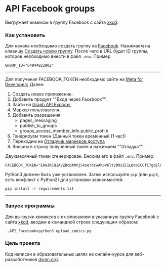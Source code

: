 # API Facebook groups
 
Выгружает комиксы в группу Facebook с сайта [xkcd](https://xkcd.com/).

### Как установить 
Для начала необходимо создать группу на [Facebook](https://www.facebook.com/groups/feed/). Нажимаем на клавишу [Создать новую группу](https://www.facebook.com/groups/?category=create). После чего в URL будет ID группы, которое необходимо внести в файл `.env`.
Пример:
```
GROUP_ID="64944822002"
```
___
Для получения FACEBOOK_TOKEN необходимо зайти на [Meta for Developers](https://developers.facebook.com/apps) 
Далее: 
1. Создать новое приложение.
2. Добавить продукт ""Вход через Facebook"". 
3. Зайти на [Graph API Explorer](https://developers.facebook.com/tools/explorer/)
4. Маркер пользователя.
5. Добавить разрешения:
	- pages_messaging
	- publish_to_groups
	- groups_access_member_info
	public_profile
6. Генерируем токен (Данный токен временный (1 час))
7. Переходим на [Отладчик маркеров доступа](https://developers.facebook.com/tools/debug/accesstoken/)
8. Вносим в строку полученный токен и нажимаем ""Отладка"".

Двухмесячный токен сгенерирован.
Вносим его в файл `.env`.
Пример:
```
FACEBOOK_TOKEN="EAAJK5Q1AVZBoBAMnjS4se7dzwAkpvKlt299sZC1LDooICCfi7gqElogY0VZBY4ET"
```
Python3 должен быть уже установлен. 
Затем используйте `pip` (или `pip3`, есть конфликт с Python2) для установки зависимостей:
```
pip install -r requirements.txt
```
___
### Запуск программы

Для выгрузки комиксов с их описанием в указанную группу Facebook с сайта [xkcd](https://xkcd.com/), вводим в командной строке следующим образом:
```
..API_Facebook>python3 upload_comics.py
```

### Цель проекта

Код написан в образовательных целях на онлайн-курсе для веб-разработчиков [dvmn.org](https://dvmn.org/).
